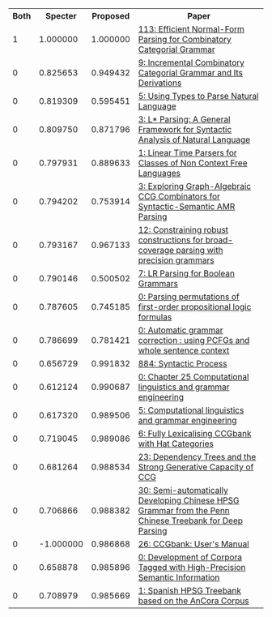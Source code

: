 <html><table><tr>
<th>Both</th>
<th>Specter</th>
<th>Proposed</th>
<th>Paper</th>
</tr>
<tr>
<td>1</td>
<td>1.000000</td>
<td>1.000000</td>
<td><a href="https://www.semanticscholar.org/paper/26b0fc4bd7ec9f3aa25b205b9f52ee6c380748b2">113: Efficient Normal-Form Parsing for Combinatory Categorial Grammar</a></td>
</tr>
<tr>
<td>0</td>
<td>0.825653</td>
<td>0.949432</td>
<td><a href="https://www.semanticscholar.org/paper/a6bc6d3d60c004c399807f5835a92a1bbc57f296">9: Incremental Combinatory Categorial Grammar and Its Derivations</a></td>
</tr>
<tr>
<td>0</td>
<td>0.819309</td>
<td>0.595451</td>
<td><a href="https://www.semanticscholar.org/paper/0ec4d4f8b02bde4e94cea715d2e23ce06125a8a1">5: Using Types to Parse Natural Language</a></td>
</tr>
<tr>
<td>0</td>
<td>0.809750</td>
<td>0.871796</td>
<td><a href="https://www.semanticscholar.org/paper/e044f9ef413ebe7d5558757663d0f888ff7ee31b">3: L* Parsing: A General Framework for Syntactic Analysis of Natural Language</a></td>
</tr>
<tr>
<td>0</td>
<td>0.797931</td>
<td>0.889633</td>
<td><a href="https://www.semanticscholar.org/paper/d6a58045acf35505a38f6d3f1622bd7da215b7cc">1: Linear Time Parsers for Classes of Non Context Free Languages</a></td>
</tr>
<tr>
<td>0</td>
<td>0.794202</td>
<td>0.753914</td>
<td><a href="https://www.semanticscholar.org/paper/25ff56e33521745f11936e5392000361517e4b4a">3: Exploring Graph-Algebraic CCG Combinators for Syntactic-Semantic AMR Parsing</a></td>
</tr>
<tr>
<td>0</td>
<td>0.793167</td>
<td>0.967133</td>
<td><a href="https://www.semanticscholar.org/paper/f9f2b87d29393fbc8a3d3c3c2c1a3c7f91471691">12: Constraining robust constructions for broad-coverage parsing with precision grammars</a></td>
</tr>
<tr>
<td>0</td>
<td>0.790146</td>
<td>0.500502</td>
<td><a href="https://www.semanticscholar.org/paper/11ae04870b5bc88414ed84637f9df96863bdf948">7: LR Parsing for Boolean Grammars</a></td>
</tr>
<tr>
<td>0</td>
<td>0.787605</td>
<td>0.745185</td>
<td><a href="https://www.semanticscholar.org/paper/6afd585a29e1b67959400a86e1c61908ad1b6dc1">0: Parsing permutations of first-order propositional logic formulas</a></td>
</tr>
<tr>
<td>0</td>
<td>0.786699</td>
<td>0.781421</td>
<td><a href="https://www.semanticscholar.org/paper/12708f1cf716a6647441166a26df3f6a6b595d82">0: Automatic grammar correction : using PCFGs and whole sentence context</a></td>
</tr>
<tr>
<td>0</td>
<td>0.656729</td>
<td>0.991832</td>
<td><a href="https://www.semanticscholar.org/paper/ce8cca19455e8d3055c57a9bafe882984c95a201">884: Syntactic Process</a></td>
</tr>
<tr>
<td>0</td>
<td>0.612124</td>
<td>0.990687</td>
<td><a href="https://www.semanticscholar.org/paper/932d607958087e6773e61b117929850720cd30ef">0: Chapter 25 Computational linguistics and grammar engineering</a></td>
</tr>
<tr>
<td>0</td>
<td>0.617320</td>
<td>0.989506</td>
<td><a href="https://www.semanticscholar.org/paper/bbd6f3b92a0f1ea8212f383cc4719bfe86b3588c">5: Computational linguistics and grammar engineering</a></td>
</tr>
<tr>
<td>0</td>
<td>0.719045</td>
<td>0.989086</td>
<td><a href="https://www.semanticscholar.org/paper/9cb664c96a56869c96fcafab8dedc30c67207913">6: Fully Lexicalising CCGbank with Hat Categories</a></td>
</tr>
<tr>
<td>0</td>
<td>0.681264</td>
<td>0.988534</td>
<td><a href="https://www.semanticscholar.org/paper/67646e1d7703931a545a98652a06f2edfdf5b66e">23: Dependency Trees and the Strong Generative Capacity of CCG</a></td>
</tr>
<tr>
<td>0</td>
<td>0.706866</td>
<td>0.988382</td>
<td><a href="https://www.semanticscholar.org/paper/8b3a52dd79a5b177b02b59c81297b2c4da4d8b5c">30: Semi-automatically Developing Chinese HPSG Grammar from the Penn Chinese Treebank for Deep Parsing</a></td>
</tr>
<tr>
<td>0</td>
<td>-1.000000</td>
<td>0.986868</td>
<td><a href="https://www.semanticscholar.org/paper/754cd707d9712df56880794b9b5e527cea132bcb">26: CCGbank: User's Manual</a></td>
</tr>
<tr>
<td>0</td>
<td>0.658878</td>
<td>0.985896</td>
<td><a href="https://www.semanticscholar.org/paper/ef656290716511565a60ee62dfb951508b14e464">0: Development of Corpora Tagged with High-Precision Semantic Information</a></td>
</tr>
<tr>
<td>0</td>
<td>0.708979</td>
<td>0.985669</td>
<td><a href="https://www.semanticscholar.org/paper/7d3224e9df2283d86b6566f3a69715d32cd5f3af">1: Spanish HPSG Treebank based on the AnCora Corpus</a></td>
</tr>
</table></html>
